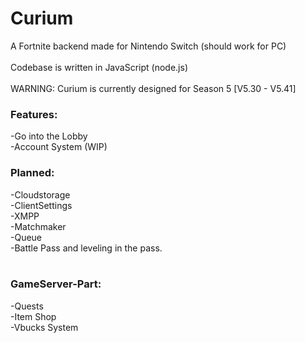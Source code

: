 # Curium

A Fortnite backend made for Nintendo Switch (should work for PC)
<br>
<br>
Codebase is written in JavaScript (node.js)
<br>
<br>
WARNING: Curium is currently designed for Season 5 [V5.30 - V5.41]


### Features:

-Go into the Lobby
<br>
-Account System (WIP)

### Planned:

-Cloudstorage
<br>
-ClientSettings
<br>
-XMPP
<br>
-Matchmaker
<br>
-Queue
<br>
-Battle Pass and leveling in the pass.
<br><br>

### GameServer-Part:

-Quests
<br>
-Item Shop
<br>
-Vbucks System
<br>
